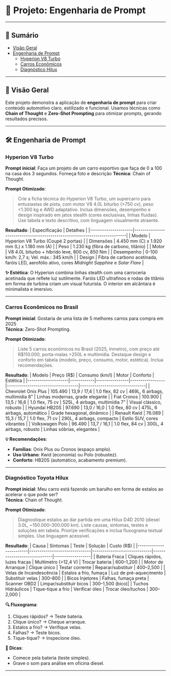 # 🚀 Projeto: Engenharia de Prompt


---

## 📑 Sumário
- [Visão Geral](#-visão-geral)
- [Engenharia de Prompt](#-engenharia-de-prompt)
  - [Hyperion V8 Turbo](#hyperion-v8-turbo)
  - [Carros Econômicos](#carros-econômicos-no-brasil)
  - [Diagnóstico Hilux](#diagnóstico-toyota-hilux)


---

## 🌟 Visão Geral
Este projeto demonstra a aplicação de **engenharia de prompt** para criar conteúdo automotivo claro, estilizado e funcional. Usamos técnicas como **Chain of Thought** e **Zero-Shot Prompting** para otimizar prompts, gerando resultados precisos.

---

## 🛠️ Engenharia de Prompt

### Hyperion V8 Turbo
**Prompt inicial**: Faça um projeto de um carro esportivo que faça de 0 a 100 na casa dos 3 segundos. Forneça foto e descrição 
**Técnica**: Chain of Thought.

**Prompt Otimizado**:  
> Crie a ficha técnica do Hyperion V8 Turbo, um supercarro para entusiastas de pista, com motor V8 4.0L biturbo (>750 cv), peso <1.300 kg e AWD adaptativo. Inclua dimensões, desempenho e design inspirado em jatos stealth (cores exclusivas, linhas fluidas). Use tabela e texto descritivo, com linguagem visualmente atraente.

**Resultado**:
| Especificação       | Detalhes                                                                 |
|---------------------|--------------------------------------------------------------------------|
| Modelo             | Hyperion V8 Turbo (Coupé 2 portas)                                       |
| Dimensões          | 4.450 mm (C) x 1.920 mm (L) x 1.180 mm (A)                              |
| Peso               | 1.230 kg (fibra de carbono, titânio)                                     |
| Motor              | V8 4.0L biturbo + híbrido leve, 800 cv, 850 Nm                          |
| Desempenho         | 0-100 km/h: 2,7 s; Vel. máx.: 345 km/h                                  |
| Design             | Fibra de carbono acetinada, faróis LED, aerofólio ativo, cores *Midnight Sapphire* e *Solar Flare* |

**✨ Estética**: O Hyperion combina linhas stealth com uma carroceria acetinada que reflete luz sutilmente. Faróis LED ultrafinos e rodas de titânio em forma de turbina criam um visual futurista. O interior em alcântara é minimalista e imersivo.

---

### Carros Econômicos no Brasil
**Prompt inicial**: Gostaria de uma lista de 5 melhores carros para compra em 2025  
**Técnica**: Zero-Shot Prompting.

**Prompt Otimizado**:  
> Liste 5 carros econômicos no Brasil (2025, Inmetro), com preço até R$110.000, porta-malas >250L e multimídia. Destaque design e conforto em tabela (modelo, preço, consumo, motor, estética). Inclua recomendações.

**Resultado**:
| Modelo             | Preço (R$) | Consumo (km/l) | Motor           | Conforto                          | Estética                       |
|--------------------|------------|----------------|-----------------|-----------------------------------|--------------------------------|
| Chevrolet Onix Plus | 105.490   | 13,9 / 17,4    | 1.0 flex, 82 cv | 469L, 6 airbags, multimídia 8”   | Linhas modernas, grade elegante |
| Fiat Cronos        | 100.900   | 13,5 / 16,6    | 1.0 flex, 75 cv | 525L, 4 airbags, multimídia 7”   | Visual clássico, robusto       |
| Hyundai HB20S      | 97.690    | 13,0 / 16,0    | 1.0 flex, 80 cv | 475L, 6 airbags, automático      | Grade hexagonal, dinâmico      |
| Renault Kwid       | 76.089    | 15,3 / 15,7    | 1.0 flex, 71 cv | 290L, 4 airbags, compacto        | Estilo SUV, cores vibrantes    |
| Volkswagen Polo    | 96.490    | 13,7 / 16,1    | 1.0 flex, 84 cv | 300L, 4 airbags, robusto         | Linhas sóbrias, elegantes      |

**💡 Recomendações**:
- **Famílias**: Onix Plus ou Cronos (espaço amplo).  
- **Uso Urbano**: Kwid (economia) ou Polo (robustez).  
- **Conforto**: HB20S (automático, acabamento premium).

---

### Diagnóstico Toyota Hilux
**Prompt inicial**: Meu carro está fazendo um barulho em forma de estalos ao acelerar o que pode ser?  
**Técnica**: Chain of Thought.

**Prompt Otimizado**:  
> Diagnostique estalos ao dar partida em uma Hilux D4D 2010 (diesel 3.0L, ~150.000–300.000 km). Liste causas, sintomas, testes e soluções em tabela. Priorize verificações e inclua fluxograma textual simples. Use linguagem acessível.

**Resultado**:
| Causa                  | Sintomas                     | Teste                       | Solução                     | Custo (R$)       |
|------------------------|------------------------------|-----------------------------|-----------------------------|------------------|
| Bateria Fraca         | Cliques rápidos, luzes fracas | Multímetro (>12,4 V)       | Trocar bateria             | 600–1,200       |
| Motor de Arranque     | Clique único                | Testar corrente            | Reparar/substituir         | 400–2,500       |
| Velas de Incandescência | Estalos a frio, fumaça     | Luz de pré-aquecimento     | Substituir velas           | 300–800         |
| Bicos Injetores       | Falhas, fumaça preta        | Scanner OBD2              | Limpar/substituir bicos    | 300–1,500 (bico)|
| Tuchos Hidráulicos    | Tique-tique a frio         | Verificar óleo            | Trocar óleo/tuchos         | 300–2,000       |

**🔍 Fluxograma**:
1. Cliques rápidos? → Teste bateria.  
2. Clique único? → Cheque arranque.  
3. Estalos a frio? → Verifique velas.  
4. Falhas? → Teste bicos.  
5. Tique-tique? → Inspecione óleo.

**📌 Dicas**:
- Comece pela bateria (teste simples).  
- Grave o som para análise em oficina diesel.

---




